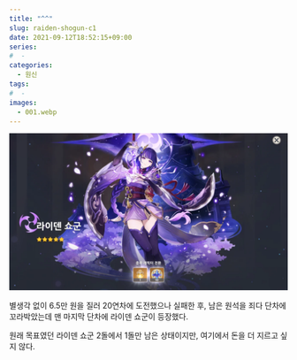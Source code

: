 ```yaml
---
title: "^^"
slug: raiden-shogun-c1
date: 2021-09-12T18:52:15+09:00
series:
#  - 
categories:
  - 원신
tags:
#  - 
images:
  - 001.webp
---
```


![](001.webp)

별생각 없이 6.5만 원을 질러 20연차에 도전했으나 실패한 후, 남은 원석을 죄다 단차에 꼬라박았는데 맨 마지막 단차에 라이덴 쇼군이 등장했다.

원래 목표였던 라이덴 쇼군 2돌에서 1돌만 남은 상태이지만, 여기에서 돈을 더 지르고 싶지 않다.
